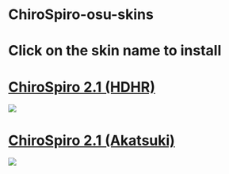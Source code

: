 # ChiroSpiro-osu-skins
# Click on the skin name to install
# [ChiroSpiro 2.1 (HDHR)](https://morgan.s-ul.eu/hHfDd2fD)
![](https://i.imgur.com/4VYUyBb.jpg)
 
# [ChiroSpiro 2.1 (Akatsuki)](https://morgan.s-ul.eu/UJzmIsLw)
![](https://i.imgur.com/ui7gSr6.jpg)
